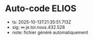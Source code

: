 # Auto-code ELIOS
- ts: 2025-10-13T21:35:51.713Z
- sig: ∞.je.toi.nous.432.528
- note: fichier généré automatiquement